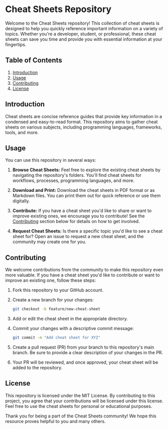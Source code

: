 # Cheat Sheets Repository

Welcome to the Cheat Sheets repository! This collection of cheat sheets is designed to help you quickly reference important information on a variety of topics. Whether you're a developer, student, or professional, these cheat sheets can save you time and provide you with essential information at your fingertips.

## Table of Contents

1. [Introduction](#introduction)
2. [Usage](#usage)
3. [Contributing](#contributing)
4. [License](#license)

## Introduction

Cheat sheets are concise reference guides that provide key information in a condensed and easy-to-read format. 
This repository aims to gather cheat sheets on various subjects, including programming languages, frameworks, tools, and more.

## Usage

You can use this repository in several ways:

1. **Browse Cheat Sheets:** Feel free to explore the existing cheat sheets by navigating the repository's folders. You'll find cheat sheets for workflows, processes, programming languages, and more.

2. **Download and Print:** Download the cheat sheets in PDF format or as Markdown files. You can print them out for quick reference or use them digitally.

3. **Contribute:** If you have a cheat sheet you'd like to share or want to improve existing ones, we encourage you to contribute! See the [Contributing](#contributing) section below for details on how to get involved.

4. **Request Cheat Sheets:** Is there a specific topic you'd like to see a cheat sheet for? Open an issue to request a new cheat sheet, and the community may create one for you.

## Contributing

We welcome contributions from the community to make this repository even more valuable. If you have a cheat sheet you'd like to contribute or want to improve an existing one, follow these steps:

1. Fork this repository to your GitHub account.

2. Create a new branch for your changes:

   ```bash
   git checkout -b feature/new-cheat-sheet
   ```
3. Add or edit the cheat sheet in the appropriate directory.
   
4. Commit your changes with a descriptive commit message:
   ```bash
   git commit -m "Add cheat sheet for XYZ"
   ```

5. Create a pull request (PR) from your branch to this repository's main branch. Be sure to provide a clear description of your changes in the PR.

6. Your PR will be reviewed, and once approved, your cheat sheet will be added to the repository.

## License
This repository is licensed under the MIT License. By contributing to this project, you agree that your contributions will be licensed under this license. Feel free to use the cheat sheets for personal or educational purposes.

Thank you for being a part of the Cheat Sheets community! We hope this resource proves helpful to you and many others.
